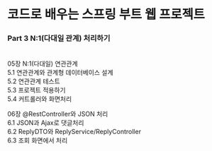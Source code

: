 # 코드로 배우는 스프링 부트 웹 프로젝트 <br>

### Part 3 N:1(다대일 관계) 처리하기 <br><br>

05장 N:1(다대일) 연관관계 <br>
5.1 연관관계와 관계형 데이터베이스 설계 <br>
5.2 연관관계 테스트 <br>
5.3 프로젝트 적용하기 <br>
5.4 커트롤러와 화면처리 <br>

06장 @RestController와 JSON 처리 <br>
6.1 JSON과 Ajax로 댓글처리 <br>
6.2 ReplyDTO와 ReplyService/ReplyController <br>
6.3 조회 화면에서 처리 <br>

